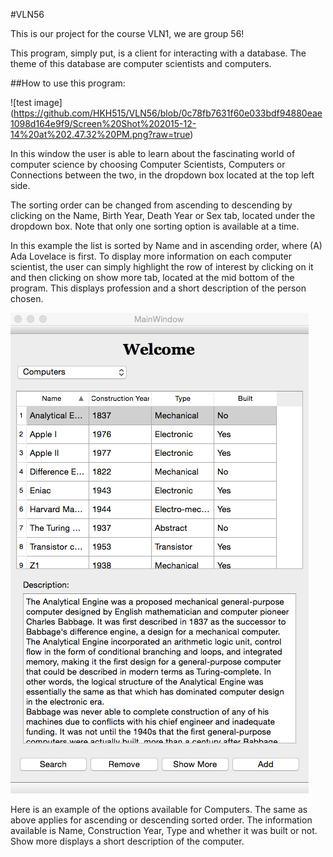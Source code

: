 #VLN56

This is our project for the course VLN1, we are group 56!

This program, simply put, is a client for interacting with a database. The theme of this database are computer scientists and computers.

##How to use this program:

![test image] (https://github.com/HKH515/VLN56/blob/0c78fb7631f60e033bdf94880eae1098d164e9f9/Screen%20Shot%202015-12-14%20at%202.47.32%20PM.png?raw=true)

In this window the user is able to learn about the fascinating world of computer science by choosing Computer Scientists, Computers or Connections between the two, in the dropdown box located at the top left side.

The sorting order can be changed from ascending to descending by clicking on the Name, Birth Year, Death Year or Sex tab, located under the dropdown box. Note that only one sorting option is available at a time. 

In this example the list is sorted by Name and in ascending order, where (A) Ada Lovelace is first. To display more information on each computer scientist, the user can simply highlight the row of interest by clicking on it and then clicking on show more tab, located at the mid bottom of the program. This displays profession and a short description of the person chosen.


![test image2](https://github.com/HKH515/VLN56/blob/0c78fb7631f60e033bdf94880eae1098d164e9f9/Screen%20Shot%202015-12-14%20at%202.47.58%20PM.png?raw=true)

Here is an example of the options available for Computers. The same as above applies for ascending or descending sorted order. The information available is Name, Construction Year, Type and whether it was built or not. Show more displays a short description of the computer.
